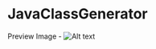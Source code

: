 # JavaClassGenerator



















Preview Image -
![Alt text](/BCT/preview.png?raw=true "Preview")
